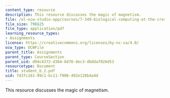 ```yaml
---
content_type: resource
description: This resource discusses the magic of magnetism.
file: /ol-ocw-studio-app/courses/7-349-biological-computing-at-the-crossroads-of-engineering-and-science-spring-2005/fd3fc16199c1bc11f906492e128b4a4d_student_b_2.pdf
file_size: 796625
file_type: application/pdf
learning_resource_types:
- Assignments
license: https://creativecommons.org/licenses/by-nc-sa/4.0/
ocw_type: OCWFile
parent_title: Assignments
parent_type: CourseSection
parent_uid: d94c4372-d364-6d70-dec3-dbddaf026d53
resourcetype: Document
title: student_b_2.pdf
uid: fd3fc161-99c1-bc11-f906-492e128b4a4d
---
```

This resource discusses the magic of magnetism.